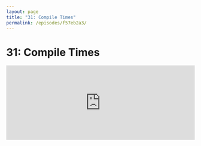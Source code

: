 ```yaml
---
layout: page
title: "31: Compile Times"
permalink: /episodes/f57eb2a3/
---
```


# 31: Compile Times

<iframe frameBorder="0" height="200px" scrolling="no" seamless src="https://player.simplecast.com/319089de-aa5f-4d6c-892b-024e060eea48" width="100%" />

- Measuring Swift compile times in Xcode 9: https://www.jessesquires.com/blog/measuring-compile-times-xcode9/
- Profiling your Swift compilation times: http://irace.me/swift-profiling
- Guarding Against Long Compiles: http://khanlou.com/2016/12/guarding-against-long-compiles/
- Type checker performance tests:
    - Directory: https://github.com/apple/swift/tree/master/validation-test/Sema/type_checker_perf
    - PR: https://github.com/apple/swift/pull/11494
- Mailing list discussions:
    - Ben Asher: https://lists.swift.org/pipermail/swift-dev/Week-of-Mon-20161003/003099.html
    - Mark Lacy: https://lists.swift.org/pipermail/swift-dev/Week-of-Mon-20161003/003110.html

Leave a review on iTunes and join http://spectrum.chat/specfm/swift-unwrapped

**Thanks to [BuddyBuild](https://www.buddybuild.com/?utm_source=podcast&utm_medium=banner&utm_campaign=swift_unwrapped&utm_term=swift%20unwrapped) for sponsoring this episode**! 

If you're ready for free a continuous integration, continuous deployment, and user feedback platform for iOS and Android development teams - give them a try at [buddybuild.com](https://www.buddybuild.com/?utm_source=podcast&utm_medium=banner&utm_campaign=swift_unwrapped&utm_term=swift%20unwrapped) and let them know we sent you! 
